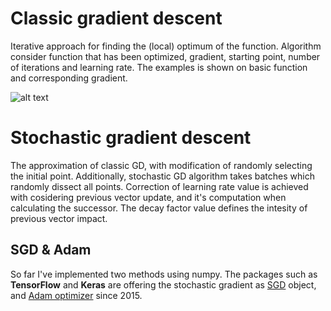 # Classic gradient descent

Iterative approach for finding the (local) optimum of the function. Algorithm consider function that has been optimized, gradient, starting point, number of iterations and learning rate. The examples is shown on basic function and corresponding gradient.

![alt text](https://cdn.builtin.com/sites/www.builtin.com/files/styles/ckeditor_optimize/public/inline-images/national/gradient-descent-convex-function.png)

# Stochastic gradient descent

The approximation of classic GD, with modification of randomly selecting the initial point. Additionally, stochastic GD algorithm takes batches which randomly dissect all points. Correction of learning rate value is achieved with cosidering previous vector update, and it's computation when calculating the successor. The decay factor value defines the intesity of previous vector impact.

## SGD & Adam
So far I've implemented two methods using numpy.
The packages such as **TensorFlow** and **Keras** are offering the stochastic gradient as [SGD](https://www.tensorflow.org/api_docs/python/tf/keras/optimizers/SGD) object, and [Adam optimizer](https://keras.io/api/optimizers/adam/) since 2015.
